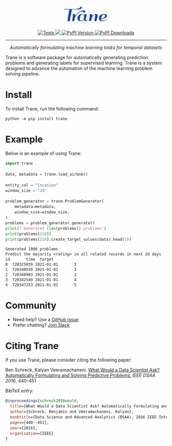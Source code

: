 <p align="center">
<img width=30% src="https://github.com/trane-dev/Trane/blob/new_api/docs/image.jpeg" alt=“Trane_Logo” />
</p>

<p align="center">
    <a href="https://github.com/trane-dev/Trane/actions/workflows/tests.yaml" target="_blank">
      <img src="https://github.com/trane-dev/Trane/actions/workflows/tests.yaml/badge.svg" alt="Tests" />
    </a>
    <a href="https://codecov.io/gh/trane-dev/Trane" >
      <img src="https://codecov.io/gh/trane-dev/Trane/branch/main/graph/badge.svg?token=HafAlYGH8F"/>
    </a>
    <a href="https://badge.fury.io/py/Trane" target="_blank">
        <img src="https://badge.fury.io/py/Trane.svg?maxAge=2592000" alt="PyPI Version" />
    </a>
    <a href="https://pepy.tech/project/Trane" target="_blank">
        <img src="https://static.pepy.tech/badge/tran" alt="PyPI Downloads" />
    </a>
</p>
<hr>

<p align="center">
<i>Automatically formulating machine learning tasks for temporal datasets</i>
</p>

Trane is a software package for automatically generating prediction problems and generating labels for supervised learning. Trane is a system designed to advance the automation of the machine learning problem solving pipeline.

# Install

To install Trane, run the following command:

```shell
python -m pip install trane
```

# Example

Below is an example of using Trane:
```python
import trane

data, metadata = trane.load_airbnb()

entity_col = "location"
window_size = "2d"

problem_generator = trane.ProblemGenerator(
    metadata=metadata,
    window_size=window_size,
)
problems = problem_generator.generate()
print(f'Generated {len(problems)} problems')
print(problems[210])
print(problems[210].create_target_values(data).head(5))
```

```text
Generated 1008 problems
Predict the majority <rating> in all related records in next 2d days
id       time  target
0  720325039 2021-01-01       3
1  720340530 2021-01-01       3
2  720340983 2021-01-01       2
3  720342549 2021-01-01       4
4  720347253 2021-01-01       5
```

# Community
- Need help? Use a [GitHub issue](https://github.com/trane-dev/Trane/issues)
- Prefer chatting? [Join Slack](https://join.slack.com/t/trane-dev/shared_invite/zt-1zglnh25c-ryuQFarw0rVgKHC6ywUOlg)

# Citing Trane
If you use Trane, please consider citing the following paper:

Ben Schreck, Kalyan Veeramachaneni. [What Would a Data Scientist Ask? Automatically Formulating and Solving Predictive Problems.](https://dai.lids.mit.edu/wp-content/uploads/2017/10/Trane1.pdf) *IEEE DSAA 2016*, 440-451

BibTeX entry:

```bibtex
@inproceedings{schreck2016would,
  title={What Would a Data Scientist Ask? Automatically Formulating and Solving Predictive Problems},
  author={Schreck, Benjamin and Veeramachaneni, Kalyan},
  booktitle={Data Science and Advanced Analytics (DSAA), 2016 IEEE International Conference on},
  pages={440--451},
  year={2016},
  organization={IEEE}
}
```
